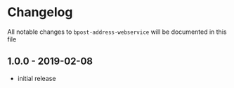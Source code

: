 # Changelog

All notable changes to `bpost-address-webservice` will be documented in this file

## 1.0.0 - 2019-02-08

- initial release
